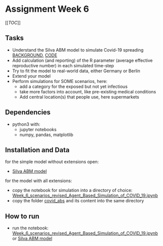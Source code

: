# Assignment Week 6

[[_TOC_]]

## Tasks
- Understand the Silva ABM model to simulate Covid-19 spreading [BACKGROUND](https://towardsdatascience.com/agent-based-simulation-of-covid-19-health-and-economicaleffects-6aa4ae0ff397), [CODE](https://colab.research.google.com/drive/1xXyRq9DSq9kjUxu8mf6By-d2GJvzjquk)
- Add calculation (and reporting) of the R parameter (average effective reproductive number) in each simulated time-step
- Try to fit the model to real-world data, either Germany or Berlin
- Extend your model
- Perform simulations for SOME scenarios, here:
    - add a category for the exposed but not yet infectious
    - take more factors into account, like pre-existing medical conditions
    - Add central location(s) that people use, here supermarkets

## Dependencies
- python3 with:
    - jupyter notebooks
    - numpy, pandas, matplotlib

## Installation and Data
for the simple model without extensions open:
- [Silva ABM model](https://colab.research.google.com/drive/1xXyRq9DSq9kjUxu8mf6By-d2GJvzjquk)

for the model with all extensions:
- copy the notebook for simulation into a directory of choice: [Week_6_scenarios_revised_Agent_Based_Simulation_of_COVID_19.ipynb](https://git.imp.fu-berlin.de/verversl98/dsls-2020/-/blob/master/Week%206/scenarios/Week_6_scenarios_revised_Agent_Based_Simulation_of_COVID_19.ipynb)
- copy the folder [covid_abs](https://git.imp.fu-berlin.de/verversl98/dsls-2020/-/tree/master/Week%206/previous_extensions_plus_stores/covid_abs) and its content into the same directory

## How to run
- run the notebook: [Week_6_scenarios_revised_Agent_Based_Simulation_of_COVID_19.ipynb](https://git.imp.fu-berlin.de/verversl98/dsls-2020/-/blob/master/Week%206/scenarios/Week_6_scenarios_revised_Agent_Based_Simulation_of_COVID_19.ipynb) or [Silva ABM model](https://colab.research.google.com/drive/1xXyRq9DSq9kjUxu8mf6By-d2GJvzjquk)